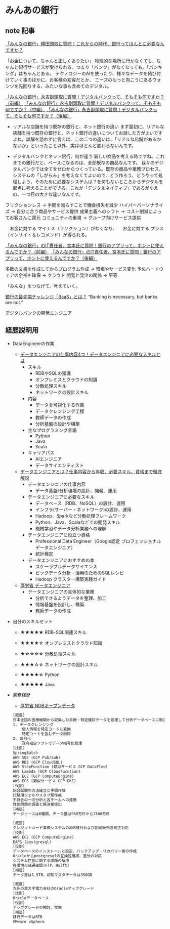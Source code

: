 # みんあの銀行 #

## note 記事 ##

[「みんなの銀行」横田頭取に質問！これからの時代、銀行ってほんとに必要なんですか？](https://note.minna-no-ginko.com/n/n8cd7d89a200b)

「お金について、ちゃんと正しくありたい」
物理的な場所に行かなくても、ちゃんと銀行サービスが受けられる。つまり「バンク」がなくなっても、「バンキング」はちゃんとある。
テクノロジーのAIを使ったり、様々なデータを結び付けていく事のほかに、お客様の変容だとか、 ニーズのもっと向こうにあるウォンツを先回りする、みたいな事も含めてのデジタル。

[「みんなの銀行」永吉副頭取に質問！デジタルバンクって、そもそも何ですか？（前編）](https://note.minna-no-ginko.com/n/n34b33aaf5a3f)
[「みんなの銀行」永吉副頭取に質問！デジタルバンクって、そもそも何ですか？（中編）](https://note.minna-no-ginko.com/n/nb6398afa811a)
[「みんなの銀行」永吉副頭取に質問！デジタルバンクって、そもそも何ですか？（後編）](https://note.minna-no-ginko.com/n/n5ab98c43c201)

* リアルな店舗を持つ既存の銀行と、ネット銀行の違い
まず最初に、リアルな店舗を持つ既存の銀行と、ネット銀行の違いについてお話した方がよいですよね。誤解を恐れずに言えば、この二つの違いは、「リアルな店舗があるかないか」といったこと以外、実はほとんど変わらないんです。

* デジタルバンクとネット銀行、何が違う
新しい商品を考える時ですね。これまでの銀行だと、ベースになるのは、全部既存の商品なんです。
我々のデジタルバンクでは全てをゼロからつくっている。既存の商品や業務プロセス、システムの「しがらみ」を考えなくてよいので、どう作ろう、どうやって処理しよう、そのために必要なシステムは？を何もないところからデジタルを起点に考えることができる。これが「デジタルネイティブ」であるがゆえの、一つ目の大きな違いなんです。

フリクションレス -> 手間を減らすことで機会損失を減少
ハイパーパーソナライズ -> 自分に合う商品やサービス提供
成果主義へのシフト -> コスト削減によってお客さんに還元
コミュニティの重視 -> グループ向けサービス提供

　お金に対する マイナス（フリクション）がなくなり、
　お金に対する プラス（インサイト＆レコメンド）が得られる。

[「みんなの銀行」のIT責任者、宮本氏に質問！銀行のアプリって、ホントに使えるんですか？（前編）](https://note.minna-no-ginko.com/n/n05f9f23a0361)
[「みんなの銀行」のIT責任者、宮本氏に質問！銀行のアプリって、ホントに使えるんですか？（後編）](https://note.minna-no-ginko.com/n/ne6f2b8e3afde)

多数の文書を作成してからプログラム作成 -> 環境やサービス変化
予めハードウェアの余裕を確保 -> クラウド
開発と発注の関係 -> 平等

「みんな」をつなげて、叶えていく。

[銀行の最先端チャレンジ「BaaS」とは？](https://note.minna-no-ginko.com/n/n3af398d06b71)
“Banking is necessary, but banks are not.”

[デジタルバンクの開発エンジニア](https://note.minna-no-ginko.com/n/ndf760ecba715)

## 経歴説明用 ##

* DataEngineerの作業
  * [データエンジニアの仕事内容4つ！データエンジニアに必要なスキルとは](https://www.acrovision.jp/career/?p=1948)
    * スキル
      * RDBやSQLの知識
      * オンプレミスとクラウドの知識
      * 分散処理スキル
      * ネットワークの設計スキル
    * 内容
      * データを可視化する作業
      * データクレンジング工程
      * 教師データの作成
      * 分析基盤の設計や構築
    * 主なプログラミング言語
      * Python
      * Java
      * Scala
    * キャリアパス
      * AIエンジニア
      * データサイエンティスト
  * [データエンジニアとは？仕事内容から年収、必要スキル、資格まで徹底解説](https://www.bigdata-navi.com/aidrops/1171/)
    * データエンジニアの仕事内容
      * データ基盤/分析環境の設計、開発、運用
    * データエンジニアに必要なスキル
      * データベース（RDB、NoSQL）の設計、運用
      * インフラ(サーバー・ネットワーク)の設計、運用
      * Hadoop、Sparkなど分散処理フレームワーク
      * Python、Java、Scalaなどでの開発スキル
      * 機械学習やデータ分析業務への理解
    * データエンジニアに役立つ資格
      * Professional Data Engineer（Google認定 プロフェッショナルデータエンジニア）
      * 統計検定
    * データエンジニアにおすすめの本
      * スケーラブルデータサイエンス
      * ビッグデータ分析・活用のためのSQLレシピ
      * Hadoop クラスター構築実践ガイド
  * [厚労省 データエンジニア](https://shigoto.mhlw.go.jp/User/Occupation/Detail/523)
    * データエンジニアの具体的な業務
      * 分析できるようデータを整理、加工
      * 情報基盤を設計し、構築
      * 教師データの作成
* 自分のスキルセット
  
  * ★★★★★ RDB-SQL関連スキル
  * ★★★★☆ オンプレミスとクラウド知識
  * ★☆☆☆☆ 分散処理スキル
  * ★★★☆☆ ネットワークの設計スキル

  * ★★★★☆ Python
  * ★★★★★ Java

* 業務経歴
  * [厚労省 NDBオープンデータ](https://www.mhlw.go.jp/stf/seisakunitsuite/bunya/0000177182.html)

  ~~~txt
  [概要]
  日本全国の医療機関から収集した診療・特定健診データを処理して分析データベースに転送
  1. データクレンジング
      個人情報を特定コードに変換
      特定コードを含むデータ削除
  2. 暗号化
      政府指定ソフトでデータ暗号化処理
  [技術]
  SpringBatch
  AWS SQS (GCP Pub/Sub)
  AWS RDS (GCP CloudSQL)
  AWS StepFunction (類似サービス GCP DataFlow)
  AWS Lambda (GCP CloudFucntion)
  AWS EC2 (GCP ComputeEngine)
  AWS ECS (類似サービス GCP GKE)
  [役割]
  総合試験の方法確立と手順作成
  試験用シェルやスタブ類作成
  不具合の一次分析と各チームへの連携
  性能問題の調査と解決案提出
  [補足]
  データソースは6種類、データ量は960万件から2500万件
  ~~~

  ~~~txt
  [概要]
  クレジットカード業務システムのAWS移行および割賦販売法改正対応
  [技術]
  AWS EC2 (GCP ComputeEngine)
  EAPS (postgresql)
  [役割]
  データベースのインストールと設定、バックアップ・リカバリー案の作成
  Oracleからpostgresqlの互換性確認、差分の対応
  システム性能に関する課題の解決
  各環境の疎通確認(FTP、Hulft)
  [補足]
  データ量は1.5TB、初期マスタデータは350GB
  ~~~

  ~~~txt
  [概要]
  九州の某大手電力会社のOracleアップグレード
  [技術]
  Oracleデータベース
  [役割]
  アップグレードの検討、実施
  [補足]
  移行データは6TB
  VMware vSphere
  ~~~
